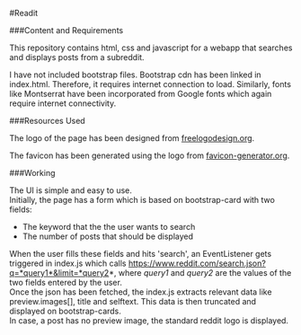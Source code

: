 #Readit


###Content  and Requirements

This repository contains html, css and javascript for a webapp that searches and displays posts from a subreddit.

I have not included bootstrap files. Bootstrap cdn has been linked in index.html. Therefore, it requires internet connection to load. Similarly, fonts like Montserrat have been incorporated from Google fonts which again require internet connectivity.

###Resources Used

The logo of the page has been designed from [freelogodesign.org](https://www.freelogodesign.org/).

The favicon has been generated using the logo from [favicon-generator.org](https://www.favicon-generator.org/).

###Working

The UI is simple and easy to use.  
Initially, the page has a form which is based on bootstrap-card with two fields:  

- The keyword that the the user wants to search  
- The number of posts that should be displayed

When the user fills these fields and hits 'search', an EventListener gets triggered in index.js which calls https://www.reddit.com/search.json?q=*query1*&limit=*query2*, where *query1* and *query2* are the values of the two fields entered by the user.   
Once the  json has been fetched, the index.js extracts relevant data like preview.images[], title and selftext. This data is then truncated and displayed on bootstrap-cards.  
In case, a post has no preview image, the standard reddit logo is displayed.
